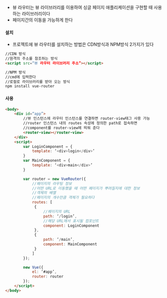 
- 뷰 라우터는 뷰 라이브러리를 이용하여 싱글 페이지 애플리케이션을 구현할 때 사용하는 라이브러리이다
- 페이지간의 이동을 가능하게 한다

#### 설치
- 프로젝트에 뷰 라우터를 설치하는 방법은 CDN방식과 NPM방식 2가지가 있다

```html
//CDN 방식
//원격의 주소를 참조하는 방식
<script src=“뷰 라우터 라이브러리 주소”></script>

//NPM 방식
//cmd에 입력한다
//로컬로 라이브러리를 받아 오는 방식
npm install vue-router

```

#### 사용


```html
<body>
	<div id=“app”>
		//뷰 인스턴스에 라우터 인스턴스를 연결하면 router-view태그 사용 가능
		//router 인스턴스 내의 routes 속성에 정의한 path로 접속하면
		//component를 router-view에 띄워 준다
		<router-view></router-view>
	</div>
	<script>
		var LoginComponent = {
			template: ‘<div>login</div>’
		}
		var MainComponent = {
			template: ‘<div>main</div>’
		}

		var router = new VueRouter({
			//페이지의 라우팅 정보
			//어떤 URL로 이동했을 때 어떤 페이지가 뿌려질지에 대한 정보 
			//객체의 배열
			//페이지의 개수만큼 객체가 필요하다
			routes: [
			 {
				 //페이지의 URL
				 path: ‘/login’,
				 //해당 URL에서 표시될 컴포넌트
				 component: LoginComponent
			 },
			 {
				 path: ‘/main’,
				 component: MainComponent
			 }
			]
		});

		new Vue({
			el: ‘#app’,
			router: router
		});
	</script>
</body>
```